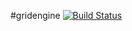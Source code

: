 #gridengine [![Build Status](https://travis-ci.org/lutak-srce/gridengine.svg)](https://travis-ci.org/lutak-srce/gridengine)
